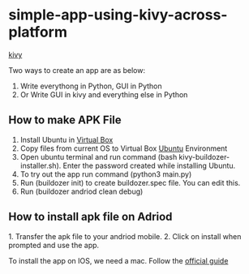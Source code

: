 # simple-app-using-kivy-across-platform


[kivy](https://kivy.org/doc/stable/)

Two ways to create an app are as below:
1. Write everythong in Python, GUI in Python
2. Or Write GUI in kivy and everything else in Python


<h2>How to make APK File</h2>

1. Install Ubuntu in [Virtual Box](https://www.virtualbox.org/)
2. Copy files from current OS to Virtual Box [Ubuntu](https://ubuntu.com/) Environment
3. Open ubuntu terminal and run command (bash kivy-buildozer-installer.sh). Enter the password created while installing Ubuntu.
4. To try out the app run command (python3 main.py)
5. Run (buildozer init) to create buildozer.spec file. You can edit this.
6. Run (buildozer andriod clean debug)


<h2>How to install apk file on Adriod</h2>
1. Transfer the apk file to your andriod mobile.
2. Click on install when prompted and use the app.

To install the app on IOS, we need a mac. Follow the [official guide](https://kivy.org/doc/stable/guide/packaging-ios.html)



 
